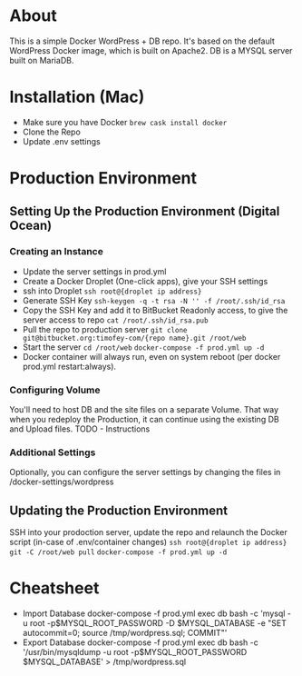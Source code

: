 # About
This is a simple Docker WordPress + DB repo. It's based on the default WordPress Docker image, which is built on 
Apache2. DB is a MYSQL server built on MariaDB.

# Installation (Mac)
- Make sure you have Docker
`brew cask install docker`
- Clone the Repo
- Update .env settings

# Production Environment
## Setting Up the Production Environment (Digital Ocean)
### Creating an Instance
- Update the server settings in prod.yml
- Create a Docker Droplet (One-click apps), give your SSH settings
- ssh into Droplet
`ssh root@{droplet ip address}`
- Generate SSH Key
`ssh-keygen -q -t rsa -N '' -f /root/.ssh/id_rsa`
- Copy the SSH Key and add it to BitBucket Readonly access, to give the server access to repo
`cat /root/.ssh/id_rsa.pub`
- Pull the repo to production server
`git clone git@bitbucket.org:timofey-com/{repo name}.git /root/web`
- Start the server
`cd /root/web`
`docker-compose -f prod.yml up -d`
- Docker container will always run, even on system reboot (per docker prod.yml restart:always).

### Configuring Volume
You'll need to host DB and the site files on a separate Volume. That way when you redeploy the Production, it can
continue using the existing DB and Upload files.
TODO - Instructions

### Additional Settings
Optionally, you can configure the server settings by changing the files in /docker-settings/wordpress

## Updating the Production Environment
SSH into your prodoction server, update the repo and relaunch the Docker script (in-case of .env/container changes)
`ssh root@{droplet ip address}`
`git -C /root/web pull`
`docker-compose -f prod.yml up -d`

# Cheatsheet
- Import Database
docker-compose -f prod.yml exec db bash -c 'mysql -u root -p$MYSQL_ROOT_PASSWORD -D $MYSQL_DATABASE -e "SET autocommit=0; source /tmp/wordpress.sql; COMMIT"'
- Export Database
docker-compose -f prod.yml exec db bash -c '/usr/bin/mysqldump -u root -p$MYSQL_ROOT_PASSWORD $MYSQL_DATABASE' > /tmp/wordpress.sql
